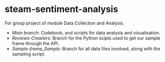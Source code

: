 # steam-sentiment-analysis
For group project of module Data Collection and Analysis.
* _Main branch_: Codebook, and scripts for data analysis and visualisation.
* _Reviews-Crawlers_: Branch for the Python scipts used to get our sample frame through the API.
* _Sample-frame_Sample_: Branch for all data files involved, along with the sampling script.
